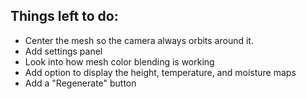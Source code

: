 ## Things left to do:

- Center the mesh so the camera always orbits around it.
- Add settings panel
- Look into how mesh color blending is working
- Add option to display the height, temperature, and moisture maps
- Add a "Regenerate" button
